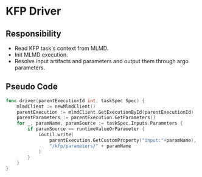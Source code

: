 # KFP Driver

## Responsibility

* Read KFP task's context from MLMD.
* Init MLMD execution.
* Resolve input artifacts and parameters and output them through argo parameters.

## Pseudo Code

```go
func driver(parentExecutionId int, taskSpec Spec) {
    mlmdClient := newMlmdClient()
    parentExecution := mlmdClient.GetExecutionById(parentExecutionId)
    parentParameters := parentExecution.GetParameters()
    for _, paramName, paramSource := taskSpec.Inputs.Parameters {
        if paramSource == runtimeValueOrParameter {
            ioutil.write(
                parentExecution.GetCustomProperty("input:"+paramName),
                "/kfp/parameters/" + paramName
            )
        }
    }
}
```
